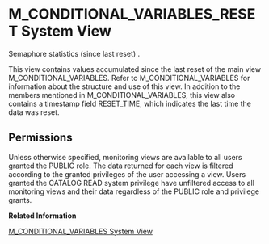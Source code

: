<!-- loio20ab646a7519101495afecfb0882d10e -->

# M\_CONDITIONAL\_VARIABLES\_RESET System View

Semaphore statistics \(since last reset\) .



This view contains values accumulated since the last reset of the main view M\_CONDITIONAL\_VARIABLES. Refer to M\_CONDITIONAL\_VARIABLES for information about the structure and use of this view. In addition to the members mentioned in M\_CONDITIONAL\_VARIABLES, this view also contains a timestamp field RESET\_TIME, which indicates the last time the data was reset.



<a name="loio20ab646a7519101495afecfb0882d10e__section_bzx_vt5_tbc"/>

## Permissions

Unless otherwise specified, monitoring views are available to all users granted the PUBLIC role. The data returned for each view is filtered according to the granted privileges of the user accessing a view. Users granted the CATALOG READ system privilege have unfiltered access to all monitoring views and their data regardless of the PUBLIC role and privilege grants.

**Related Information**  


[M\_CONDITIONAL\_VARIABLES System View](m-conditional-variables-system-view-20ab2f6.md "Provides semaphore statistics.")

